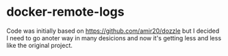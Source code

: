 # docker-remote-logs

Code was initially based on https://github.com/amir20/dozzle but I decided I
need to go anoter way in many desicions and now it's getting less and less like
the original project.
